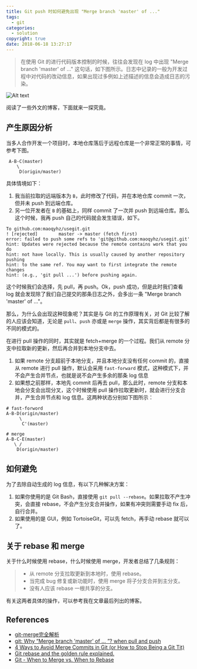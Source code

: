 ```yaml
---
title: Git push 时如何避免出现 "Merge branch 'master' of ..."
tags:
  - git
categories:
  - solution
copyright: true
date: 2018-06-18 13:27:17
---
```


> 在使用 Git 的进行代码版本控制的时候，往往会发现在 log 中出现 "Merge branch 'master' of ..." 这句话，如下图所示。日志中记录的一般为开发过程中对代码的改动信息，如果出现过多例如上述描述的信息会造成日志的污染。

<!-- more -->
![Alt text](1.png)

阅读了一些外文的博客，下面就来一探究竟。

## 产生原因分析

当多人合作开发一个项目时，本地仓库落后于远程仓库是一个非常正常的事情，可参考下图。

```
 A-B-C(master)
    \
     D(origin/master)
```
具体情境如下：
1. 我当前拉取的远端版本为 `B`，此时修改了代码，并在本地仓库 commit 一次，但并未 push 到远端仓库。
2. 另一位开发者在 `B` 的基础上，同样 commit 了一次并 push 到远端仓库。那么这个时候，我再 push 自己的代码就会发生错误，如下。

```
To github.com:maoqyhz/usegit.git
! [rejected]        master -> master (fetch first)
error: failed to push some refs to 'git@github.com:maoqyhz/usegit.git'
hint: Updates were rejected because the remote contains work that you do
hint: not have locally. This is usually caused by another repository pushing
hint: to the same ref. You may want to first integrate the remote changes
hint: (e.g., 'git pull ...') before pushing again.
```

这个时候我们会选择，先 pull，再 push。Ok，push 成功，但是此时我们查看 log 就会发现除了我们自己提交的那条日志之外，会多出一条 "Merge branch 'master' of ..."。

那么，为什么会出现这种现象呢？其实是与 Git 的工作原理有关，对 Git 比较了解的人应该会知道，无论是 `pull`、`push` 亦或是 `merge` 操作，其实背后都是有很多的不同的模式的。

在进行 pull 操作的同时，其实就是 fetch+merge 的一个过程。我们从 remote 分支中拉取新的更新，然后再合并到本地分支中去。
1. 如果 remote 分支超前于本地分支，并且本地分支没有任何 commit 的，直接从 remote 进行 pull 操作，默认会采用 `fast-forward` 模式，这种模式下，并不会产生合并节点，也就是说不会产生多余的那条 log 信息
2. 如果想之前那样，本地先 commit 后再去 pull，那么此时，remote 分支和本地会分支会出现分叉，这个时候使用 pull 操作拉取更新时，就会进行分支合并，产生合并节点和 log 信息。这两种状态分别如下图所示：
```
# fast-forword 
A-B-D(origin/master)
     \
      C'(master)

# merge
A-B-C-E(master)
   \ /
    D(origin/master)
```

## 如何避免
为了去除自动生成的 log 信息，有以下几种解决方案：
1. 如果你使用的是 Git Bash，直接使用 `git pull --rebase`。如果拉取不产生冲突，会直接 rebase，不会产生分支合并操作，如果有冲突则需要手动 fix 后，自行合并。
2. 如果使用的是 GUI，例如 TortoiseGit，可以先 fetch，再手动 rebase 就可以了。

## 关于 rebase 和 merge

关于什么时候使用 rebase，什么时候使用 merge，开发者总结了几条规则：

> - 从 remote 分支拉取更新到本地时，使用 rebase。
> - 当完成 bug 修复或新功能时，使用 merge 将子分支合并到主分支。
> - 没有人应该 rebase 一根共享的分支。

有关这两者具体的操作，可以参考我在文章最后列出的博客。

## References
- [git-merge完全解析](https://www.jianshu.com/p/58a166f24c81)
- [git: Why “Merge branch 'master' of … ”? when pull and push](https://stackoverflow.com/questions/15439527/git-why-merge-branch-master-of-when-pull-and-push)
- [4 Ways to Avoid Merge Commits in Git (or How to Stop Being a Git Tit)](http://kernowsoul.com/blog/2012/06/20/4-ways-to-avoid-merge-commits-in-git/)
- [Git rebase and the golden rule explained.](https://medium.freecodecamp.org/git-rebase-and-the-golden-rule-explained-70715eccc372)
- [Git - When to Merge vs. When to Rebase](https://www.derekgourlay.com/blog/git-when-to-merge-vs-when-to-rebase/)

